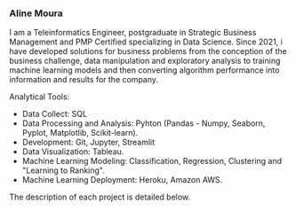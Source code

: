 ### **Aline Moura** 

I am a Teleinformatics Engineer, postgraduate in Strategic Business Management and PMP Certified specializing in Data Science. Since 2021, i have developed solutions for business problems from the conception of the business challenge, data manipulation and exploratory analysis to training machine learning models and then converting algorithm performance into information and results for the company.

Analytical Tools:
- Data Collect: SQL
- Data Processing and Analysis: Pyhton (Pandas - Numpy, Seaborn, Pyplot, Matplotlib, Scikit-learn).
- Development: Git, Jupyter, Streamlit
- Data Visualization: Tableau.
- Machine Learning Modeling: Classification, Regression, Clustering and "Learning to Ranking". 
- Machine Learning Deployment: Heroku, Amazon AWS.

The description of each project is detailed below.
<!--

-->
